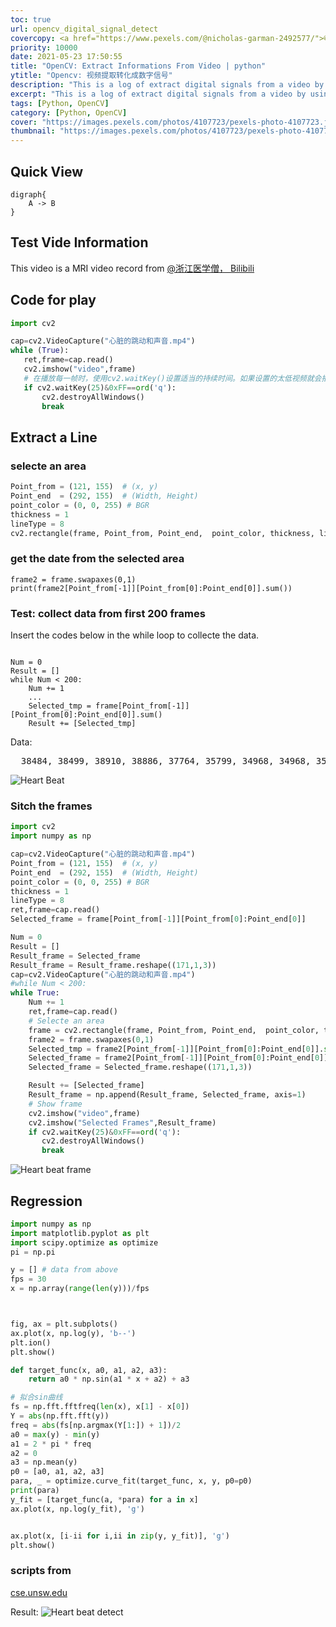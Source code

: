 ```yaml
---
toc: true
url: opencv_digital_signal_detect
covercopy: <a href="https://www.pexels.com/@nicholas-garman-2492577/">© Nicholas Garman</a>
priority: 10000
date: 2021-05-23 17:50:55
title: "OpenCV: Extract Informations From Video | python"
ytitle: "Opencv: 视频提取转化成数字信号"
description: "This is a log of extract digital signals from a video by using OpenCV (Python)"
excerpt: "This is a log of extract digital signals from a video by using OpenCV (Python)"
tags: [Python, OpenCV]
category: [Python, OpenCV]
cover: "https://images.pexels.com/photos/4107723/pexels-photo-4107723.jpeg?auto=compress&cs=tinysrgb&w=1600&lazy=load"
thumbnail: "https://images.pexels.com/photos/4107723/pexels-photo-4107723.jpeg?auto=compress&cs=tinysrgb&w=1600&lazy=load"
---
```


## Quick View

```graphviz
digraph{
    A -> B
}

```

## Test Vide Information
This video is a MRI video record from [@浙江医学僧， Bilibili](https://www.bilibili.com/video/BV1Pv411q78v?from=search&seid=3757976832699732236)

## Code for play

```python
import cv2

cap=cv2.VideoCapture("心脏的跳动和声音.mp4")
while (True):
   ret,frame=cap.read()
   cv2.imshow("video",frame)
   # 在播放每一帧时，使用cv2.waitKey()设置适当的持续时间。如果设置的太低视频就会播放的非常快，如果设置的太高就会播放的很慢。通常情况下25ms就ok
   if cv2.waitKey(25)&0xFF==ord('q'):
       cv2.destroyAllWindows()
       break
```

## Extract a Line

### selecte an area

```python
Point_from = (121, 155)  # (x, y)
Point_end  = (292, 155)  # (Width, Height)
point_color = (0, 0, 255) # BGR
thickness = 1
lineType = 8
cv2.rectangle(frame, Point_from, Point_end,  point_color, thickness, lineType)
```

### get the date from the selected area

```
frame2 = frame.swapaxes(0,1)
print(frame2[Point_from[-1]][Point_from[0]:Point_end[0]].sum())
```

### Test: collect data from first 200 frames

Insert the codes below in the while loop to collecte the data.
```

Num = 0
Result = []
while Num < 200:
    Num += 1
    ...
    Selected_tmp = frame[Point_from[-1]][Point_from[0]:Point_end[0]].sum()
    Result += [Selected_tmp]
```

Data:

<pre>
  38484, 38499, 38910, 38886, 37764, 35799, 34968, 34968, 35565, 36000, 36879, 37044, 37062, 37089, 36930, 37041, 36525, 36384, 36213, 36279, 36186, 37065, 37272, 38034, 38175, 38220, 38532, 38730, 38835, 38412, 37287, 37278, 35487, 34749, 34650, 36159, 36891, 36858, 37074, 36969, 37167, 36981, 36696, 36711, 36255, 36048, 35841, 36591, 36966, 36975, 37110, 37737, 38139, 38772, 38769, 38778, 38736, 38634, 37392, 35487, 34701, 34701, 35154, 36345, 36666, 36996, 37065, 37071, 36867, 36903, 36804, 36435, 36039, 36039, 36117, 36006, 36456, 37101, 37461, 37461, 38088, 38466, 38856, 38679, 38742, 38748, 38718, 37830, 35724, 34905, 34977, 34977, 35949, 36726, 37149, 36945, 36789, 36846, 36663, 36783, 36828, 36216, 36030, 36033, 35877, 36789, 37485, 38148, 38463, 38466, 39003, 38997, 39012, 38862, 37707, 37707, 35367, 34971, 35016, 35556, 36684, 36684, 36873, 37233, 37152, 36840, 36714, 36702, 36567, 36318, 35952, 35778, 36420, 36450, 36939, 37221, 38004, 38556, 39108, 39120, 38979, 39105, 39111, 39066, 36699, 36699, 35199, 34488, 34788, 35859, 36420, 36420, 36954, 36783, 37038, 37119, 36825, 36879, 36762, 36681, 36474, 36099, 36006, 36006, 36357, 36996, 37194, 37461, 38325, 38364, 38661, 38967, 38898, 39066, 38838, 38853, 37446, 35427, 34785, 34881, 36003, 36003, 36915, 36951, 37257, 37098, 36810, 36810, 36855, 36453, 36066, 36093, 35508, 35544, 36042, 36693, 37230, 37776, 38019, 38049
</pre>

![Heart Beat](https://z3.ax1x.com/2021/05/23/gXYw7R.png)

### Sitch the frames

```python
import cv2
import numpy as np

cap=cv2.VideoCapture("心脏的跳动和声音.mp4")
Point_from = (121, 155)  # (x, y)
Point_end  = (292, 155)  # (Width, Height)
point_color = (0, 0, 255) # BGR
thickness = 1
lineType = 8
ret,frame=cap.read()
Selected_frame = frame[Point_from[-1]][Point_from[0]:Point_end[0]]

Num = 0
Result = []
Result_frame = Selected_frame
Result_frame = Result_frame.reshape((171,1,3))
cap=cv2.VideoCapture("心脏的跳动和声音.mp4")
#while Num < 200:
while True:
    Num += 1
    ret,frame=cap.read()
    # Selecte an area
    frame = cv2.rectangle(frame, Point_from, Point_end,  point_color, thickness, lineType)
    frame2 = frame.swapaxes(0,1)
    Selected_tmp = frame2[Point_from[-1]][Point_from[0]:Point_end[0]].sum()
    Selected_frame = frame2[Point_from[-1]][Point_from[0]:Point_end[0]]
    Selected_frame = Selected_frame.reshape((171,1,3))

    Result += [Selected_frame]
    Result_frame = np.append(Result_frame, Selected_frame, axis=1)
    # Show frame
    cv2.imshow("video",frame)
    cv2.imshow("Selected Frames",Result_frame)
    if cv2.waitKey(25)&0xFF==ord('q'):
       cv2.destroyAllWindows()
       break

```

![Heart beat frame](https://z3.ax1x.com/2021/05/23/gXUM0H.png)


## Regression

```python
import numpy as np
import matplotlib.pyplot as plt
import scipy.optimize as optimize
pi = np.pi

y = [] # data from above
fps = 30
x = np.array(range(len(y)))/fps



fig, ax = plt.subplots()
ax.plot(x, np.log(y), 'b--')
plt.ion()
plt.show()

def target_func(x, a0, a1, a2, a3):
    return a0 * np.sin(a1 * x + a2) + a3

# 拟合sin曲线
fs = np.fft.fftfreq(len(x), x[1] - x[0])
Y = abs(np.fft.fft(y))
freq = abs(fs[np.argmax(Y[1:]) + 1])/2
a0 = max(y) - min(y)
a1 = 2 * pi * freq
a2 = 0
a3 = np.mean(y)
p0 = [a0, a1, a2, a3]
para, _ = optimize.curve_fit(target_func, x, y, p0=p0)
print(para)
y_fit = [target_func(a, *para) for a in x]
ax.plot(x, np.log(y_fit), 'g')


ax.plot(x, [i-ii for i,ii in zip(y, y_fit)], 'g')
plt.show()
```


### scripts from

[cse.unsw.edu](https://www.cse.unsw.edu.au/~en1811/18s1/lecs/week04/video/heart_beat_visualise.py)

Result:
![Heart beat detect](https://z3.ax1x.com/2021/05/24/gvY90J.png)
